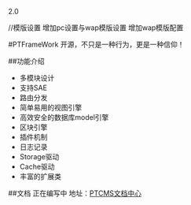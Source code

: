 2.0


//模版设置
增加pc设置与wap模版设置
增加wap模版配置

#PTFrameWork
开源，不只是一种行为，更是一种信仰！

##功能介绍
- 多模块设计
- 支持SAE
- 路由分发
- 简单易用的视图引擎
- 高效安全的数据库model引擎
- 区块引擎
- 插件机制
- 日志记录
- Storage驱动
- Cache驱动
- 丰富的扩展类

##文档
正在编写中
地址：[PTCMS文档中心](http://www.ptcms.com/manual/dir_1.html)
